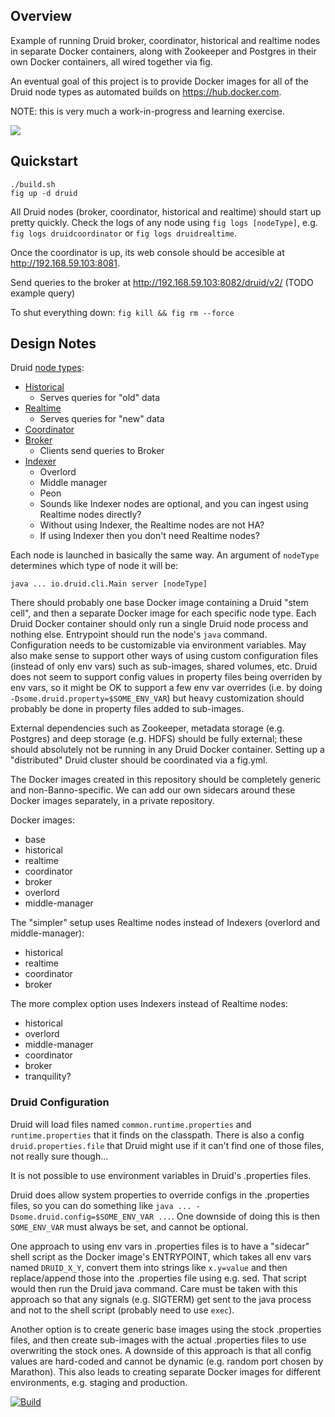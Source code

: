 ## Overview

Example of running Druid broker, coordinator, historical and realtime nodes in separate Docker containers, along with Zookeeper and Postgres in their own Docker containers, all wired together via fig.

An eventual goal of this project is to provide Docker images for all of the Druid node types as automated builds on https://hub.docker.com.

NOTE: this is very much a work-in-progress and learning exercise.

![](http://0.media.collegehumor.cvcdn.com/30/69/5d86b2b73fe03210cba0725aafbe608c.gif)

## Quickstart

```
./build.sh
fig up -d druid
```

All Druid nodes (broker, coordinator, historical and realtime) should start up pretty quickly. Check the logs of any node using `fig logs [nodeType]`, e.g. `fig logs druidcoordinator` or `fig logs druidrealtime`.

Once the coordinator is up, its web console should be accesible at http://192.168.59.103:8081.

Send queries to the broker at http://192.168.59.103:8082/druid/v2/ (TODO example query)

To shut everything down: `fig kill && fig rm --force`

## Design Notes

Druid [node types](http://druid.io/docs/0.7.0/Design.html):

  - [Historical](http://druid.io/docs/0.7.0/Historical.html)
    - Serves queries for "old" data
  - [Realtime](http://druid.io/docs/0.7.0/Realtime.html)
    - Serves queries for "new" data
  - [Coordinator](http://druid.io/docs/0.7.0/Coordinator.html)
  - [Broker](http://druid.io/docs/0.7.0/Broker.html)
    - Clients send queries to Broker 
  - [Indexer](http://druid.io/docs/0.7.0/Indexing-Service.html)
    - Overlord
    - Middle manager
    - Peon
    - Sounds like Indexer nodes are optional, and you can ingest using Realtime nodes directly?
    - Without using Indexer, the Realtime nodes are not HA?
    - If using Indexer then you don't need Realtime nodes?

Each node is launched in basically the same way. An argument of `nodeType` determines which type of node it will be:

```
java ... io.druid.cli.Main server [nodeType]
```

There should probably one base Docker image containing a Druid "stem cell", and then a separate Docker image for each specific node type. Each Druid Docker container should only 
run a single Druid node process and nothing else. Entrypoint should run the node's `java` command. Configuration needs to be customizable via environment variables. 
May also make sense to support other ways of using custom configuration files (instead of only env vars) such as sub-images, shared volumes, etc. Druid does not seem to support 
config values in property files being overriden by env vars, so it might be OK to support a few env var overrides (i.e. by doing `-Dsome.druid.property=$SOME_ENV_VAR`) but 
heavy customization should probably be done in property files added to sub-images.

External dependencies such as Zookeeper, metadata storage (e.g. Postgres) and deep storage (e.g. HDFS) should be fully external; these
should absolutely not be running in any Druid Docker container. Setting up a "distributed" Druid cluster should be coordinated via a fig.yml.

The Docker images created in this repository should be completely generic and non-Banno-specific. We can add our own sidecars around these Docker images separately, in a private repository.

Docker images:
  - base
  - historical
  - realtime
  - coordinator
  - broker
  - overlord
  - middle-manager

The "simpler" setup uses Realtime nodes instead of Indexers (overlord and middle-manager):
  - historical
  - realtime
  - coordinator
  - broker

The more complex option uses Indexers instead of Realtime nodes:
  - historical
  - overlord
  - middle-manager
  - coordinator
  - broker
  - tranquility?

### Druid Configuration

Druid will load files named `common.runtime.properties` and `runtime.properties` that it finds on the classpath. There is also a config `druid.properties.file` that Druid might use
if it can't find one of those files, not really sure though...

It is not possible to use environment variables in Druid's .properties files.

Druid does allow system properties to override configs in the .properties files, so you can do something like `java ... -Dsome.druid.config=$SOME_ENV_VAR ...`. One downside of doing this is then
`SOME_ENV_VAR` must always be set, and cannot be optional.

One approach to using env vars in .properties files is to have a "sidecar" shell script as the Docker image's ENTRYPOINT, which takes all env vars named `DRUID_X_Y`, convert them into strings like `x.y=value` and then replace/append those into the .properties file using e.g. sed. That script would then run the Druid java command. Care must be taken with this approach so that any signals (e.g. SIGTERM) get sent to the java process and not to the shell script (probably need to use `exec`).

Another option is to create generic base images using the stock .properties files, and then create sub-images with the actual .properties files to use overwriting the stock ones. A downside of this approach is that all config values are hard-coded and cannot be dynamic (e.g. random port chosen by Marathon). This also leads to creating separate Docker images for different environments, e.g. staging and production.

[![Build](https://circleci.com/gh/ChigagoBulls95/druid-docker.png?style=shield)](https://circleci.com/gh/ChigagoBulls95/druid-docker)
